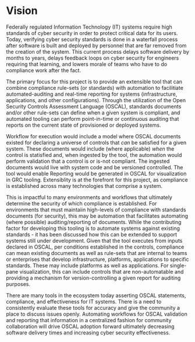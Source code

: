 # Vision
Federally regulated Information Technology (IT) systems require high standards of cyber security in order to protect critical data for its users. Today, verifying cyber security standards is done in a waterfall process after software is built and deployed by personnel that are far removed from the creation of the system. This current process delays software delivery by months to years, delays feedback loops on cyber security for engineers requiring that learning, and lowers morale of teams who have to do compliance work after the fact.

The primary focus for this project is to provide an extensible tool that can combine compliance rule-sets (or standards) with automation to facilitiate automated-auditing and real-time reporting for systems (infrastructure, applications, and other configurations). Through the utilization of the Open Security Controls Assessment Language (OSCAL), standards documents and/or other rule-sets can define when a given system is compliant, and automated tooling can perform point-in-time or continuous auditing that reports on the current state of provisioned or deployed systems.

Workflow for execution would include a model where OSCAL documents existed for declaring a universe of controls that _can_ be satisfied for a given system. These documents would include (where applicable) _when_ the control is statisfied and, when ingested by the tool, the automation would perform validation that a control is or is-not compliant. The ingested documents would live with system code and be versioned controlled. The tool would enable Reporting would be generated in OSCAL for visualization in GRC tooling. Extensiblity is at the forefront for this project, as compliance is established across many technologies that comprise a system. 

This is impactful to many environments and workflows that ultimately determine the security of which compliance is established. For environments that must maintaiin high-levels of compliance with standards documents (for security), this may be automation that facilitates automating (where possible) auditing/reporting of documents. While the contributing factor for developing this tooling is to automate systems against existing standards - it has been discussed how this can be extended to support systems still under development. Given that the tool executes from inputs declared in OSCAL, per conditions established in the controls, compliance can mean existing documents as well as rule-sets that are internal to teams or enterprises that develop infrastructure, platforms, applications to specific standards. These may include platforms as well as applications. For single-pane visualization, this can include controls that are non-automatable and providing a mechanism for version-controlling a given report for auditing purposes.

There are many tools in the ecosystem today asserting OSCAL statements, compliance, and effectiveness for IT systems. There is a need to consistently evaluate these tools for accuracy and give the community a place to discuss issues openly. Automating workflows for OSCAL validation and reporting that information in a centralized fashion for community collaboration will drive OSCAL adoption forward ultimately decreasing software delivery times and increasing cyber security effectiveness.